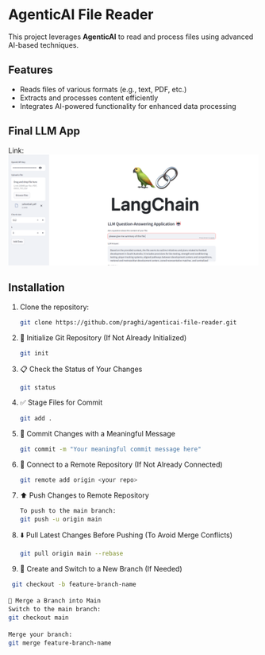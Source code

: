# AgenticAI File Reader

This project leverages **AgenticAI** to read and process files using advanced AI-based techniques.

## Features
- Reads files of various formats (e.g., text, PDF, etc.)
- Extracts and processes content efficiently
- Integrates AI-powered functionality for enhanced data processing

## Final LLM App 

   Link: ![agenticai\summaryappout.png](https://github.com/praghi/agenticai-file-reader/blob/main/summaryappout.png)


## Installation

1. Clone the repository:
   ```bash
   git clone https://github.com/praghi/agenticai-file-reader.git

2. 🔧 Initialize Git Repository (If Not Already Initialized)
   ```bash
   git init

3. 📋 Check the Status of Your Changes
   ```bash
   git status

4. ✅ Stage Files for Commit
   ```bash
   git add . 

5. 💬 Commit Changes with a Meaningful Message
   ```bash
   git commit -m "Your meaningful commit message here"

6. 🔗 Connect to a Remote Repository (If Not Already Connected)
    ```bash
    git remote add origin <your repo>

7. ⬆️ Push Changes to Remote Repository
    ```bash
    To push to the main branch:
    git push -u origin main

8. ⬇️ Pull Latest Changes Before Pushing (To Avoid Merge Conflicts)
    ```bash
    git pull origin main --rebase

10. 🌿 Create and Switch to a New Branch (If Needed)
   ```bash
    git checkout -b feature-branch-name

🔄 Merge a Branch into Main
Switch to the main branch:
git checkout main

Merge your branch:
git merge feature-branch-name
